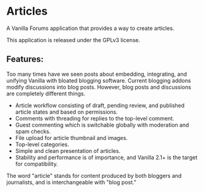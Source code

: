 # Articles

A Vanilla Forums application that provides a way to create articles.

This application is released under the GPLv3 license.

## Features:

Too many times have we seen posts about embedding, integrating, and unifying Vanilla with bloated blogging software. Current blogging addons modify discussions into blog posts. However, blog posts and discussions are completely different things.

- Article workflow consisting of draft, pending review, and published article states and based on permissions.
- Comments with threading for replies to the top-level comment.
- Guest commenting which is switchable globally with moderation and spam checks.
- File upload for article thumbnail and images.
- Top-level categories.
- Simple and clean presentation of articles.
- Stability and performance is of importance, and Vanilla 2.1+ is the target for compatibility.

The word "article" stands for content produced by both bloggers and journalists, and is interchangeable with "blog post."
